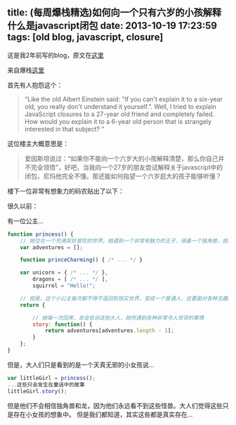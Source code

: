 title: (每周爆栈精选)如何向一个只有六岁的小孩解释什么是javascript闭包
date: 2013-10-19 17:23:59
tags: [old blog, javascript, closure]
---

这是我2年前写的blog，原文在[这里](http://blog.163.com/harrychen66@126/blog/static/16546854201391952359197/)

来自爆栈[这里](http://stackoverflow.com/questions/111102/how-do-javascript-closures-work)

首先有人抱怨这个：

>“Like the old Albert Einstein said: "If you can't explain it to a six-year old, you really don't understand it yourself.”. Well, I tried to explain JavaScript closures to a 27-year old friend and completely failed.
>How would you explain it to a 6-year old person that is strangely interested in that subject? ”

这位楼主大概意思是：

>爱因斯坦说过：“如果你不能向一个六岁大的小孩解释清楚，那么你自己并不完全领悟”，好吧，当我向一个27岁的朋友尝试解释关于javascript中的闭包，尼玛他完全不懂。那还能如何指望一个六岁屁大的孩子能够听懂？

 楼下一位非常有想象力的码农贴出了以下：

很久以前：

有一位公主...

```javascript
function princess() {
    // 她住在一个充满其妙冒险的世界。她遇到一个非常有魅力的王子，骑着一个独角兽，她还遇到巨型战龙，甚至还有会说话的动物等不可思议的事情。
    var adventures = [];

    function princeCharming() { /* ... */ }

    var unicorn = { /* ... */ },
        dragons = [ /* ... */ ],
        squirrel = "Hello!";

    // 但是，这个小公主每次都不得不返回到现实世界，变成一个普通人，还要面对各种无趣的大人们。
    return {

        // 她每一次回来，总会告诉这些大人，她所遇到各种非常令人惊讶的事情
        story: function() {
            return adventures[adventures.length - 1];
        }
    };
}
```

但是，大人们只是看到的是一个天真无邪的小女孩说...

```javascript
var littleGirl = princess();
...这些只会发生在童话中的故事
littleGirl.story();
```

但是他们不会相信独角兽和龙，因为他们永远看不到这些怪兽。大人们觉得这些只是存在小女孩的想象中。
但是我们都知道，其实这些都是真实存在...
